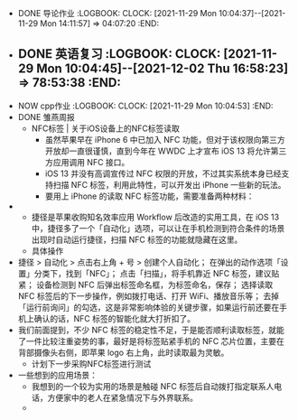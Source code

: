 - DONE 导论作业
  :LOGBOOK:
  CLOCK: [2021-11-29 Mon 10:04:37]--[2021-11-29 Mon 14:11:57] =>  04:07:20
  :END:
- DONE 英语复习
  :LOGBOOK:
  CLOCK: [2021-11-29 Mon 10:04:45]--[2021-12-02 Thu 16:58:23] =>  78:53:38
  :END:
	-
- NOW cpp作业
  :LOGBOOK:
  CLOCK: [2021-11-29 Mon 10:04:53]
  :END:
- DONE 雏燕周报
	- NFC标签 | 关于iOS设备上的NFC标签读取
		- 虽然苹果早在 iPhone 6 中已加入 NFC 功能，但对于该权限向第三方开放却一直很谨慎，直到今年在 WWDC 上才宣布 iOS 13 将允许第三方应用调用 NFC 接口。
		- iOS 13 并没有高调宣传过 NFC 权限的开放，不过其实系统本身已经支持扫描 NFC 标签，利用此特性，可以开发出 iPhone 一些新的玩法。
		- 要用上 iPhone 的读取 NFC 标签功能，需要准备两种材料：
-
	- 捷径是苹果收购知名效率应用 Workflow 后改造的实用工具，在 iOS 13 中，捷径多了一个「自动化」选项，可以让在手机检测到符合条件的场景出现时自动运行捷径，扫描 NFC 标签的功能就隐藏在这里。
	- 具体操作
- 捷径 > 自动化 > 点击右上角 + 号 > 创建个人自动化；
  在弹出的动作选项「设置」分类下，找到「NFC」；
  点击「扫描」，将手机靠近 NFC 标签，建议贴紧；
  设备检测到 NFC 后弹出标签命名框，为标签命名，保存；
  选择读取 NFC 标签后的下一步操作，例如拨打电话、打开 WiFi、播放音乐等；
  去掉「运行前询问」的勾选，这是非常影响体验的关键步骤，如果运行前还要在手机上确认的话，NFC 标签的智能化就大打折扣了。
- 我们前面提到，不少 NFC 标签的稳定性不足，于是能否顺利读取标签，就能了一件比较注重姿势的事，最好是将标签贴紧手机的 NFC 芯片位置，主要在背部摄像头右侧，即苹果 logo 右上角，此时读取最为灵敏。
	- 计划下一步采购NFC标签进行测试
- 一些想到的应用场景：
	- 我想到的一个较为实用的场景是触碰 NFC 标签后自动拨打指定联系人电话，方便家中的老人在紧急情况下与外界联系。
	-